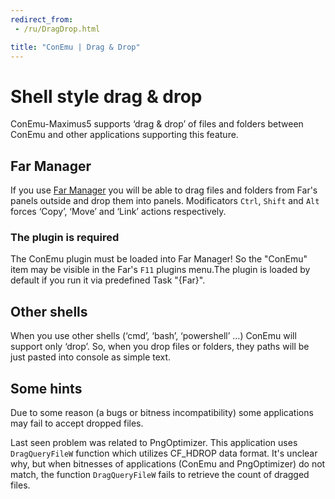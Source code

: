 ```yaml
---
redirect_from:
 - /ru/DragDrop.html

title: "ConEmu | Drag & Drop"
---
```


# Shell style drag & drop

ConEmu-Maximus5 supports ‘drag & drop’ of files and folders
between ConEmu and other applications supporting this feature.


## Far Manager

If you use [Far Manager](FarManager.html) you will be able to
drag files and folders from Far's panels outside and drop them
into panels. Modificators `Ctrl`, `Shift` and `Alt` forces
‘Copy’, ‘Move’ and ‘Link’ actions respectively.

### The plugin is required
The ConEmu plugin must be loaded into Far Manager! So the "ConEmu" item may be visible in the Far's `F11` plugins menu.The plugin is loaded by default if you run it via predefined Task "{Far}".
## Other shells

When you use other shells (‘cmd’, ‘bash’, ‘powershell’ ...)
ConEmu will support only ‘drop’.
So, when you drop files or folders, they paths will be just
pasted into console as simple text.


## Some hints

Due to some reason (a bugs or bitness incompatibility)
some applications may fail to accept dropped files.

Last seen problem was related to PngOptimizer.
This application uses `DragQueryFileW` function
which utilizes CF_HDROP data format.
It's unclear why, but when bitnesses of applications (ConEmu and PngOptimizer)
do not match, the function `DragQueryFileW` fails
to retrieve the count of dragged files.

